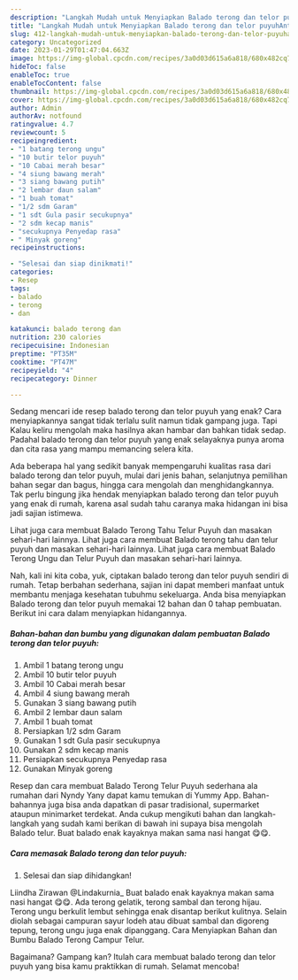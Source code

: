```yaml
---
description: "Langkah Mudah untuk Menyiapkan Balado terong dan telor puyuhAnti Ribet"
title: "Langkah Mudah untuk Menyiapkan Balado terong dan telor puyuhAnti Ribet"
slug: 412-langkah-mudah-untuk-menyiapkan-balado-terong-dan-telor-puyuhanti-ribet
category: Uncategorized
date: 2023-01-29T01:47:04.663Z
image: https://img-global.cpcdn.com/recipes/3a0d03d615a6a818/680x482cq70/balado-terong-dan-telor-puyuh-foto-resep-utama.jpg
hideToc: false
enableToc: true
enableTocContent: false
thumbnail: https://img-global.cpcdn.com/recipes/3a0d03d615a6a818/680x482cq70/balado-terong-dan-telor-puyuh-foto-resep-utama.jpg
cover: https://img-global.cpcdn.com/recipes/3a0d03d615a6a818/680x482cq70/balado-terong-dan-telor-puyuh-foto-resep-utama.jpg
author: Admin
authorAv: notfound
ratingvalue: 4.7
reviewcount: 5
recipeingredient:
- "1 batang terong ungu"
- "10 butir telor puyuh"
- "10 Cabai merah besar"
- "4 siung bawang merah"
- "3 siang bawang putih"
- "2 lembar daun salam"
- "1 buah tomat"
- "1/2 sdm Garam"
- "1 sdt Gula pasir secukupnya"
- "2 sdm kecap manis"
- "secukupnya Penyedap rasa"
- " Minyak goreng"
recipeinstructions:

- "Selesai dan siap dinikmati!"
categories:
- Resep
tags:
- balado
- terong
- dan

katakunci: balado terong dan 
nutrition: 230 calories
recipecuisine: Indonesian
preptime: "PT35M"
cooktime: "PT47M"
recipeyield: "4"
recipecategory: Dinner

---
```



Sedang mencari ide resep balado terong dan telor puyuh yang enak? Cara menyiapkannya sangat tidak terlalu sulit namun tidak gampang juga. Tapi Kalau keliru mengolah maka hasilnya akan hambar dan bahkan tidak sedap. Padahal balado terong dan telor puyuh yang enak selayaknya punya aroma dan cita rasa yang mampu memancing selera kita.


Ada beberapa hal yang sedikit banyak mempengaruhi kualitas rasa dari balado terong dan telor puyuh, mulai dari jenis bahan, selanjutnya pemilihan bahan segar dan bagus, hingga cara mengolah dan menghidangkannya. Tak perlu bingung jika hendak menyiapkan balado terong dan telor puyuh yang enak di rumah, karena asal sudah tahu caranya maka hidangan ini bisa jadi sajian istimewa.

Lihat juga cara membuat Balado Terong Tahu Telur Puyuh dan masakan sehari-hari lainnya. Lihat juga cara membuat Balado terong tahu dan telur puyuh dan masakan sehari-hari lainnya. Lihat juga cara membuat Balado Terong Ungu dan Telur Puyuh dan masakan sehari-hari lainnya.


Nah, kali ini kita coba, yuk, ciptakan balado terong dan telor puyuh sendiri di rumah. Tetap berbahan sederhana, sajian ini dapat memberi manfaat untuk membantu menjaga kesehatan tubuhmu sekeluarga. Anda bisa menyiapkan Balado terong dan telor puyuh memakai 12 bahan dan 0 tahap pembuatan. Berikut ini cara dalam menyiapkan hidangannya.

<!--inarticleads1-->

##### Bahan-bahan dan bumbu yang digunakan dalam pembuatan Balado terong dan telor puyuh:

1. Ambil 1 batang terong ungu
1. Ambil 10 butir telor puyuh
1. Ambil 10 Cabai merah besar
1. Ambil 4 siung bawang merah
1. Gunakan 3 siang bawang putih
1. Ambil 2 lembar daun salam
1. Ambil 1 buah tomat
1. Persiapkan 1/2 sdm Garam
1. Gunakan 1 sdt Gula pasir secukupnya
1. Gunakan 2 sdm kecap manis
1. Persiapkan secukupnya Penyedap rasa
1. Gunakan  Minyak goreng


Resep dan cara membuat Balado Terong Telur Puyuh sederhana ala rumahan dari Nyndy Yany dapat kamu temukan di Yummy App. Bahan-bahannya juga bisa anda dapatkan di pasar tradisional, supermarket ataupun minimarket terdekat. Anda cukup mengikuti bahan dan langkah-langkah yang sudah kami berikan di bawah ini supaya bisa mengolah Balado telur. Buat balado enak kayaknya makan sama nasi hangat 😋😋. 

<!--inarticleads2-->

##### Cara memasak Balado terong dan telor puyuh:


1. Selesai dan siap dihidangkan!

Liindha Zirawan @Lindakurnia_ Buat balado enak kayaknya makan sama nasi hangat 😋😋. Ada terong gelatik, terong sambal dan terong hijau. Terong ungu berkulit lembut sehingga enak disantap berikut kulitnya. Selain diolah sebagai campuran sayur lodeh atau dibuat sambal dan digoreng tepung, terong ungu juga enak dipanggang. Cara Menyiapkan Bahan dan Bumbu Balado Terong Campur Telur. 

Bagaimana? Gampang kan? Itulah cara membuat balado terong dan telor puyuh yang bisa kamu praktikkan di rumah. Selamat mencoba!
